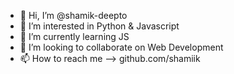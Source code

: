 - 👋 Hi, I’m @shamik-deepto
- 👀 I’m interested in Python & Javascript
- 🌱 I’m currently learning JS
- 💞️ I’m looking to collaborate on Web Development
- 📫 How to reach me --> github.com/shamiik

<!---
shamik-deepto/shamik-deepto is a ✨ special ✨ repository because its `README.md` (this file) appears on your GitHub profile.
You can click the Preview link to take a look at your changes.
--->
